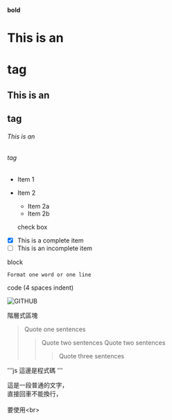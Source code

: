**bold**
# This is an <h1> tag
## This is an <h2> tag
###### This is an <h6> tag

* Item 1
* Item 2
  * Item 2a
  * Item 2b
  
  check box
- [x] This is a complete item
- [ ] This is an incomplete item

block

`Format one word or one line`

code (4 spaces indent)


![GITHUB]( https://github.blog/wp-content/uploads/2012/03/codercat.jpg?resize=896%2C896 "octocat")


階層式區塊

> Quote one sentences
>>Quote two sentences
>>Quote two sentences
>>>Quote three sentences






'''js
這邊是程式碼
    '''



這是一段普通的文字，  
直接回車不能換行，<br>  
要使用\<br> 












